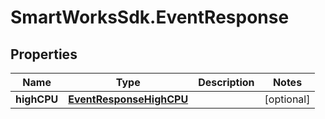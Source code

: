 # SmartWorksSdk.EventResponse

## Properties

Name | Type | Description | Notes
------------ | ------------- | ------------- | -------------
**highCPU** | [**EventResponseHighCPU**](EventResponseHighCPU.md) |  | [optional] 


